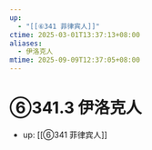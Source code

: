 ```yaml
---
up:
  - "[[⑥341 菲律宾人]]"
ctime: 2025-03-01T13:37:13+08:00
aliases:
  - 伊洛克人
mtime: 2025-09-09T12:37:05+08:00
---
```


# ⑥341.3 伊洛克人

- up: [[⑥341 菲律宾人]]

